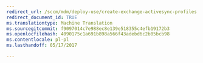 ```yaml
---
redirect_url: /sccm/mdm/deploy-use/create-exchange-activesync-profiles
redirect_document_id: TRUE
ms.translationtype: Machine Translation
ms.sourcegitcommit: f9097014c7e988ec8e139e518355c4efb19172b3
ms.openlocfilehash: 4090175c1a691b898a566f43adebd6c2b05bcb98
ms.contentlocale: pl-pl
ms.lasthandoff: 05/17/2017

---
```


